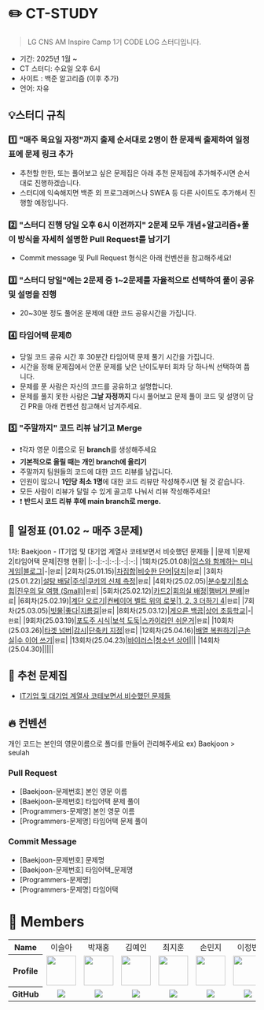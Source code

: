 # ✏️ CT-STUDY
> LG CNS AM Inspire Camp 1기 CODE LOG 스터디입니다.

- 기간: 2025년 1월 ~
- CT 스터디: 수요일 오후 6시
- 사이트 : 백준 알고리즘 (이후 추가)
- 언어: 자유


## 💡스터디 규칙
### 1️⃣ "매주 목요일 자정"까지 출제 순서대로 2명이 한 문제씩 출제하여 **일정표에 문제 링크 추가**
- 추천할 만한, 또는 풀어보고 싶은 문제집은 아래 추천 문제집에 추가해주시면 순서대로 진행하겠습니다.
- 스터디에 익숙해지면 백준 외 프로그래머스나 SWEA 등 다른 사이트도 추가해서 진행할 예정입니다.

### 2️⃣ "스터디 진행 당일 오후 6시 이전까지" 2문제 모두 개념+알고리즘+풀이 방식을 자세히 설명한 **Pull Request**를 남기기
- Commit message 및 Pull Request 형식은 아래 컨벤션을 참고해주세요!

### 3️⃣ "스터디 당일"에는 2문제 중 **1~2문제**를 자율적으로 선택하여 풀이 공유 및 설명을 진행
- 20~30분 정도 풀어온 문제에 대한 코드 공유시간을 가집니다.

### 4️⃣  **타임어택 문제⏰** 
- 당일 코드 공유 시간 후 30분간 타임어택 문제 풀기 시간을 가집니다.
- 시간을 정해 문제집에서 안푼 문제를 낮은 난이도부터 회차 당 하나씩 선택하여 풉니다.
- 문제를 푼 사람은 자신의 코드를 공유하고 설명합니다.
- 문제를 풀지 못한 사람은 **그날 자정까지** 다시 풀어보고 문제 풀이 코드 및 설명이 담긴 PR을 아래 컨벤션 참고해서 남겨주세요. 

### 5️⃣ "주말까지" 코드 리뷰 남기고 Merge
- ❗️각자 영문 이름으로 된 **branch**를 생성해주세요
- **기본적으로 올릴 때는 개인 branch에 올리기**
- 주말까지 팀원들의 코드에 대한 코드 리뷰를 남깁니다.
- 인원이 많으니 **1인당 최소 1명**에 대한 코드 리뷰만 작성해주시면 될 것 같습니다.
- 모든 사람이 리뷰가 달릴 수 있게 골고루 나눠서 리뷰 작성해주세요!
- ❗️ **반드시 코드 리뷰 후에 main branch로 merge.**



## 📅 일정표 (01.02 ~ 매주 3문제)
1차: Baekjoon - IT기업 및 대기업 계열사 코테보면서 비슷했던 문제들
| |문제 1|문제 2|타임어택 문제|진행 현황|
|:-:|:-:|:-:|:-:|:-:|
|1회차(25.01.08)|[임스와 함께하는 미니게임](https://www.acmicpc.net/problem/25757)|[블로그](https://www.acmicpc.net/problem/21921)|-|`완료`|
|2회차(25.01.15)|[차집합](https://www.acmicpc.net/problem/1822)|[비슷한 단어](https://www.acmicpc.net/problem/2607)|[덩치](https://www.acmicpc.net/problem/7568)|`완료`|
|3회차(25.01.22)|[설탕 배달](https://www.acmicpc.net/problem/2839)|[주식](https://www.acmicpc.net/problem/11501)|[쿠키의 신체 측정](https://www.acmicpc.net/problem/20125)|`완료`|
|4회차(25.02.05)|[분수찾기](https://www.acmicpc.net/problem/1193)|[최소 힙](https://www.acmicpc.net/problem/1927)|[진우의 달 여행 (Small)](https://www.acmicpc.net/problem/17484)|`완료`|
|5회차(25.02.12)|[카드2](https://www.acmicpc.net/problem/2164)|[회의실 배정](https://www.acmicpc.net/problem/1931)|[햄버거 분배](https://www.acmicpc.net/problem/19941)|`완료`|
|6회차(25.02.19)|[계단 오르기](https://www.acmicpc.net/problem/2579)|[컨베이어 벨트 위의 로봇](https://www.acmicpc.net/problem/20055)|[1, 2, 3 더하기 4](https://www.acmicpc.net/problem/15989)|`완료`|
|7회차(25.03.05)|[빗물](https://www.acmicpc.net/problem/14719)|[좋다](https://www.acmicpc.net/problem/1253)|[지름길](https://www.acmicpc.net/problem/1446)|`완료`|
|8회차(25.03.12)|[게으른 백곰](https://www.acmicpc.net/problem/10025)|[상어 초등학교](https://www.acmicpc.net/problem/21608)|-|`완료`|
|9회차(25.03.19)|[포도주 시식](https://www.acmicpc.net/problem/2156)|[보석 도둑](https://www.acmicpc.net/problem/1202)|[스카이라인 쉬운거](https://www.acmicpc.net/problem/1863)|`완료`|
|10회차(25.03.26)|[타겟 넘버](https://school.programmers.co.kr/learn/courses/30/lessons/43165)|[감시](https://www.acmicpc.net/problem/15683)|[단축키 지정](https://www.acmicpc.net/problem/1283)|`완료`|
|12회차(25.04.16)|[배열 복원하기](https://www.acmicpc.net/problem/16967)|[근손실](https://www.acmicpc.net/problem/18429)|[수 이어 쓰기](https://www.acmicpc.net/problem/1515)|`완료`|
|13회차(25.04.23)|[바이러스](https://www.acmicpc.net/problem/2606)|[청소년 상어](https://www.acmicpc.net/problem/19236)|[]()||
|14회차(25.04.30)|[]()|[]()|[]()||



## 📖 추천 문제집
- [IT기업 및 대기업 계열사 코테보면서 비슷했던 문제들](https://www.acmicpc.net/workbook/view/8708)


## 🔥 컨벤션
개인 코드는 본인의 영문이름으로 폴더를 만들어 관리해주세요
ex) Baekjoon > seulah
### Pull Request
- [Baekjoon-문제번호] 본인 영문 이름
- [Baekjoon-문제번호] 타임어택 문제 풀이
- [Programmers-문제명] 본인 영문 이름
- [Programmers-문제명] 타임어택 문제 풀이

### Commit Message
- [Baekjoon-문제번호] 문제명
- [Baekjoon-문제번호] 타임어택_문제명
- [Programmers-문제명]
- [Programmers-문제명] 타임어택

# 👥 Members
<table width="1000">
<thead>
</thead>
<tbody>

<tr>
<th>Name</th>
<td width="100" align="center">이슬아</td>
<td width="100" align="center">박재홍</td>
<td width="100" align="center">김예인</td>
<td width="100" align="center">최지훈</td>
<td width="100" align="center">손민지</td>
<td width="100" align="center">이정빈</td>
<td width="100" align="center">정선우</td>
</tr>


<tr>
<th>Profile</th>
<td width="100" align="center">
<a href="https://github.com/SRASONY">
<img src="https://github.com/user-attachments/assets/3177c478-51e6-49d8-bbaf-eba0881880af" width="60" height="60">
</a>
</td>
<td width="100" align="center">
<a href="https://github.com/qkrwoghd04">
<img src="https://avatars.githubusercontent.com/u/122519801?v=4" width="60" height="60">
</a>
</td>
<td width="100" align="center">
<a href="https://github.com/2076070">
<img src="https://avatars.githubusercontent.com/u/103043743?v=4" width="60" height="60">
</a>
</td>
<td width="100" align="center">
<a href="https://github.com/cjh-19">
<img src="https://avatars.githubusercontent.com/u/66457014?v=4" width="60" height="60">
</a>
</td>
<td width="100" align="center">
<a href="https://github.com/midday2612">
<img src="https://avatars.githubusercontent.com/u/109676875?v=4" width="60" height="60">
</a>
</td>
<td width="100" align="center">
<a href="https://github.com/coffeesigma">
<img src="https://avatars.githubusercontent.com/u/49887550?v=4" width="60" height="60">
</a>
</td>
 <td width="100" align="center">
<a href="https://github.com/willjsw">
<img src="https://avatars.githubusercontent.com/u/104188728?v=4" width="60" height="60">
</a>
</td>
</tr>

<tr>
<th>GitHub</th>
<td width="100" align="center">
<a href="https://github.com/SRASONY">
<img src="http://img.shields.io/badge/SRASONY-green?style=social&logo=github"/>
</a>
</td>
<td width="100" align="center">
<a href="https://github.com/qkrwoghd04">
<img src="http://img.shields.io/badge/qkrwoghd04-green?style=social&logo=github"/>
</a>
</td>
<td width="100" align="center">
<a href="https://github.com/2076070">
<img src="http://img.shields.io/badge/2076070-green?style=social&logo=github"/>
</a>
</td>
<td width="100" align="center">
<a href="https://github.com/cjh-19">
<img src="http://img.shields.io/badge/cjh--19-green?style=social&logo=github"/>
</a>
</td>
<td width="100" align="center">
<a href="https://github.com/midday2612">
<img src="http://img.shields.io/badge/midday2612-green?style=social&logo=github"/>
</a>
</td>
<td width="100" align="center">
<a href="https://github.com/coffeesigma/">
<img src="http://img.shields.io/badge/coffeesigma-green?style=social&logo=github"/>
</a>
</td>
<td width="100" align="center">
<a href="https://github.com/willjsw">
<img src="http://img.shields.io/badge/willjsw-green?style=social&logo=github"/>
</a>
</td>
</tr>
</tbody>
</table>


